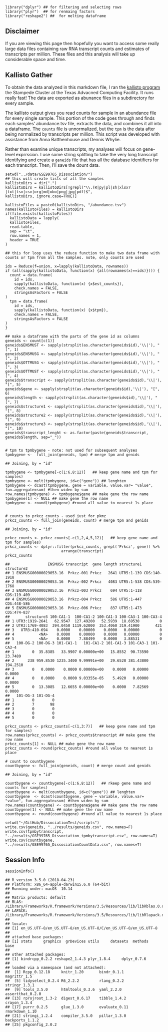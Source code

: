     library("dplyr") ## for filtering and selecting rows
    library("plyr")  ## for renmaing factors
    library("reshape2") ##  for melting dataframe

Disclaimer
----------

If you are viewing this page then hopefully you want to access
some really large data files containing raw RNA transcript counts and
estimates of transcripts per million. These files and this analysis will take up considerable space and time. 

Kallisto Gather
---------------

To obtain the data analyzed in this markdown file, I ran the [kallisto program](../UNIXworkflow/04_04_kallisto.md) the Stampede Cluster at the Texas Advacned Computing Facility. It runs really fast! The data are exported as abunance files in a subdirectory for every sample. 

The kallisto output gives you read counts for sample in an abundance
file for every single sample. This portion of the code goes through and
finds each samples’ abundance.tsv file, extracts the data, and combines
it all into a dataframe. The `counts` file is unnormalized, but the
`tpm` is the data after being normalized by transcripts per million.
This script was developed with assistance from Anna Batthenhouse and
Dennis Whylie.

Rather than examine unique transcripts, my analyses will focus on
gene-level exprrssion. I use some string splitting to take the very long
transcript identifying and create a `geneids` file that has all the
database identifiers for each transcript. Then, I’ll save the dount
data.

    setwd("../data/GSE99765_Dissociation/")
    ## this will create lists of all the samples
    kallistoDirs = dir(".")
    kallistoDirs = kallistoDirs[!grepl("\\.(R|py|pl|sh|xlsx?|txt|tsv|csv|org|md|obo|png|jpg|pdf)$",
    kallistoDirs, ignore.case=TRUE)]

    kallistoFiles = paste0(kallistoDirs, "/abundance.tsv")
    names(kallistoFiles) = kallistoDirs
    if(file.exists(kallistoFiles))
      kallistoData = lapply(
      kallistoFiles,
      read.table,
      sep = "\t",
      row.names = 1,
      header = TRUE
    )

    ## this for loop uses the reduce function to make two data frame with counts or tpm from all the samples. note, only counts are used

    ids = Reduce(f=union, x=lapply(kallistoData, rownames))
    if (all(sapply(kallistoData, function(x) {all(rownames(x)==ids)}))) {
      count = data.frame(
        id = ids,
        sapply(kallistoData, function(x) {x$est_counts}),
        check.names = FALSE,
        stringsAsFactors = FALSE
    )
      tpm = data.frame(
        id = ids,
        sapply(kallistoData, function(x) {x$tpm}),
        check.names = FALSE,
        stringsAsFactors = FALSE
    )
    }

    ## make a dataframe with the parts of the gene id as columns
    geneids <- count[c(1)] 
    geneids$ENSMUST <- sapply(strsplit(as.character(geneids$id),'\\|'), "[", 1)
    geneids$ENSMUSG <- sapply(strsplit(as.character(geneids$id),'\\|'), "[", 2)
    geneids$OTTMUSG <- sapply(strsplit(as.character(geneids$id),'\\|'), "[", 3)
    geneids$OTTMUST <- sapply(strsplit(as.character(geneids$id),'\\|'), "[", 4)
    geneids$transcript <- sapply(strsplit(as.character(geneids$id),'\\|'), "[", 5)
    geneids$gene <- sapply(strsplit(as.character(geneids$id),'\\|'), "[", 6)
    geneids$length <- sapply(strsplit(as.character(geneids$id),'\\|'), "[", 7)
    geneids$structure1 <- sapply(strsplit(as.character(geneids$id),'\\|'), "[", 8)
    geneids$structure2 <- sapply(strsplit(as.character(geneids$id),'\\|'), "[", 9)
    geneids$structure3 <- sapply(strsplit(as.character(geneids$id),'\\|'), "[", 10)
    geneids$transcript_lenght <- as.factor(paste(geneids$transcript, geneids$length, sep="_"))


    # tpm to tpmbygene - note: not used for subsequent analyses
    tpmbygene <-  full_join(geneids, tpm) # merge tpm and genids

    ## Joining, by = "id"

    tpmbygene <- tpmbygene[-c(1:6,8:12)]   ## keep gene name and tpm for samples)
    tpmbygene <- melt(tpmbygene, id=c("gene")) ## lenghten 
    tpmbygene <- dcast(tpmbygene, gene ~ variable, value.var= "value", fun.aggregate=sum) #then widen by sum
    row.names(tpmbygene) <- tpmbygene$gene ## make gene the row name
    tpmbygene[1] <- NULL ## make gene the row name
    tpmbygene <- round(tpmbygene) #round all value to nearest 1s place


    # counts to prkcz_counts - used just for pkmz
    prkcz_counts <- full_join(geneids, count) # merge tpm and genids

    ## Joining, by = "id"

    prkcz_counts <- prkcz_counts[-c(1,2,4,5,12)]   ## keep gene name and tpm for samples)
    prkcz_counts <- dplyr::filter(prkcz_counts, grepl('Prkcz', gene)) %>%
                             arrange(transcript)
    prkcz_counts

    ##                 ENSMUSG transcript  gene length structure1   structure2
    ## 1 ENSMUSG00000029053.16  Prkcz-001 Prkcz   2641 UTR5:1-139 CDS:140-1918
    ## 2 ENSMUSG00000029053.16  Prkcz-002 Prkcz   4083 UTR5:1-538 CDS:539-1768
    ## 3 ENSMUSG00000029053.16  Prkcz-003 Prkcz    694 UTR5:1-118  CDS:119-409
    ## 4 ENSMUSG00000029053.16  Prkcz-004 Prkcz    586 UTR5:1-447  CDS:448-586
    ## 5 ENSMUSG00000029053.16  Prkcz-006 Prkcz    837 UTR5:1-473  CDS:474-837
    ##       structure3 100-CA1-1  100-CA1-2 100-CA1-3 100-CA3-1 100-CA3-4
    ## 1 UTR3:1919-2641   62.9547  127.49200   52.5939  18.69530         0
    ## 2 UTR3:1769-4083  394.0450 1119.62000  353.4060 319.41900       421
    ## 3   UTR3:410-694    0.0000    0.00000    0.0000   0.00000         0
    ## 4           <NA>    0.0000    0.00000    0.0000   0.00000         0
    ## 5           <NA>    0.0000    7.88499    0.0000   3.88531         0
    ##   100-DG-2 100-DG-3 101-CA1-1   101-CA1-2 101-CA1-3 101-CA3-1 101-CA3-4
    ## 1        0  35.8385   33.9907 0.00000e+00   15.8552  90.73590   23.7489
    ## 2      238 959.8530 1235.3400 9.99991e+00   29.6528 381.43800  194.2510
    ## 3        0   0.0000    0.0000 0.00000e+00    0.0000   0.00000    0.0000
    ## 4        0   0.0000    0.0000 9.03355e-05    5.4920   0.00000    0.0000
    ## 5        0  13.3085   12.6655 0.00000e+00    0.0000   7.82569    0.0000
    ##   101-DG-3 101-DG-4
    ## 1        0        0
    ## 2        7       98
    ## 3        0        0
    ## 4        0        0
    ## 5        0        0

    prkcz_counts <- prkcz_counts[-c(1,3:7)]   ## keep gene name and tpm for samples)
    row.names(prkcz_counts) <- prkcz_counts$transcript ## make gene the row name
    prkcz_counts[1] <- NULL ## make gene the row name
    prkcz_counts <- round(prkcz_counts) #round all value to nearest 1s place

    # count to countbygene
    countbygene <- full_join(geneids, count) # merge count and genids

    ## Joining, by = "id"

    countbygene <- countbygene[-c(1:6,8:12)]   ## rkeep gene name and counts for samples)
    countbygene <- melt(countbygene, id=c("gene")) ## lenghten 
    countbygene  <- dcast(countbygene, gene ~ variable, value.var= "value", fun.aggregate=sum) #then widen by sum
    row.names(countbygene) <- countbygene$gene ## make gene the row name
    countbygene[1] <- NULL ## make gene the row name
    countbygene <- round(countbygene) #round all value to nearest 1s place

    setwd("~/GitHub/DissociationTest/scripts")
	write.csv(geneids, "../results/geneids.csv", row.names=F)
	write.csv(tpmbytranscript, "../results/GSE99765_Dissociation_tpmbytranscript.csv", row.names=T)
	write.csv(countbygene, "../results/GSE99765_DissociationCountData.csv", row.names=T)


Session Info
------------

    sessionInfo()

    ## R version 3.5.0 (2018-04-23)
    ## Platform: x86_64-apple-darwin15.6.0 (64-bit)
    ## Running under: macOS  10.14
    ## 
    ## Matrix products: default
    ## BLAS: /Library/Frameworks/R.framework/Versions/3.5/Resources/lib/libRblas.0.dylib
    ## LAPACK: /Library/Frameworks/R.framework/Versions/3.5/Resources/lib/libRlapack.dylib
    ## 
    ## locale:
    ## [1] en_US.UTF-8/en_US.UTF-8/en_US.UTF-8/C/en_US.UTF-8/en_US.UTF-8
    ## 
    ## attached base packages:
    ## [1] stats     graphics  grDevices utils     datasets  methods   base     
    ## 
    ## other attached packages:
    ## [1] bindrcpp_0.2.2 reshape2_1.4.3 plyr_1.8.4     dplyr_0.7.6   
    ## 
    ## loaded via a namespace (and not attached):
    ##  [1] Rcpp_0.12.18     knitr_1.20       bindr_0.1.1      magrittr_1.5    
    ##  [5] tidyselect_0.2.4 R6_2.2.2         rlang_0.2.2      stringr_1.3.1   
    ##  [9] tools_3.5.0      htmltools_0.3.6  yaml_2.2.0       assertthat_0.2.0
    ## [13] rprojroot_1.3-2  digest_0.6.17    tibble_1.4.2     crayon_1.3.4    
    ## [17] purrr_0.2.5      glue_1.3.0       evaluate_0.11    rmarkdown_1.10  
    ## [21] stringi_1.2.4    compiler_3.5.0   pillar_1.3.0     backports_1.1.2 
    ## [25] pkgconfig_2.0.2
